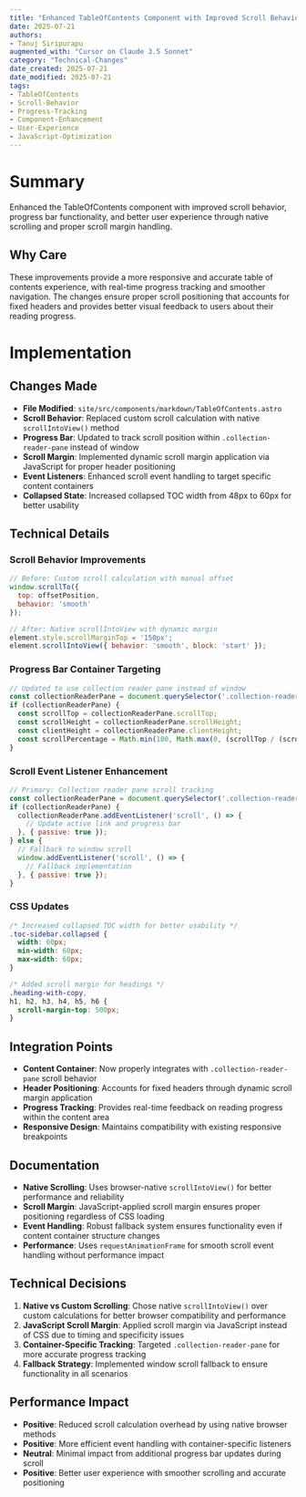 ```yaml
---
title: "Enhanced TableOfContents Component with Improved Scroll Behavior and Progress Tracking"
date: 2025-07-21
authors: 
- Tanuj Siripurapu
augmented_with: "Cursor on Claude 3.5 Sonnet"
category: "Technical-Changes"
date_created: 2025-07-21
date_modified: 2025-07-21
tags: 
- TableOfContents
- Scroll-Behavior
- Progress-Tracking
- Component-Enhancement
- User-Experience
- JavaScript-Optimization
---
```


# Summary
Enhanced the TableOfContents component with improved scroll behavior, progress bar functionality, and better user experience through native scrolling and proper scroll margin handling.

## Why Care
These improvements provide a more responsive and accurate table of contents experience, with real-time progress tracking and smoother navigation. The changes ensure proper scroll positioning that accounts for fixed headers and provides better visual feedback to users about their reading progress.

# Implementation

## Changes Made
- **File Modified**: `site/src/components/markdown/TableOfContents.astro`
- **Scroll Behavior**: Replaced custom scroll calculation with native `scrollIntoView()` method
- **Progress Bar**: Updated to track scroll position within `.collection-reader-pane` instead of window
- **Scroll Margin**: Implemented dynamic scroll margin application via JavaScript for proper header positioning
- **Event Listeners**: Enhanced scroll event handling to target specific content containers
- **Collapsed State**: Increased collapsed TOC width from 48px to 60px for better usability

## Technical Details

### Scroll Behavior Improvements
```javascript
// Before: Custom scroll calculation with manual offset
window.scrollTo({
  top: offsetPosition,
  behavior: 'smooth'
});

// After: Native scrollIntoView with dynamic margin
element.style.scrollMarginTop = '150px';
element.scrollIntoView({ behavior: 'smooth', block: 'start' });
```

### Progress Bar Container Targeting
```javascript
// Updated to use collection reader pane instead of window
const collectionReaderPane = document.querySelector('.collection-reader-pane');
if (collectionReaderPane) {
  const scrollTop = collectionReaderPane.scrollTop;
  const scrollHeight = collectionReaderPane.scrollHeight;
  const clientHeight = collectionReaderPane.clientHeight;
  const scrollPercentage = Math.min(100, Math.max(0, (scrollTop / (scrollHeight - clientHeight)) * 100));
}
```

### Scroll Event Listener Enhancement
```javascript
// Primary: Collection reader pane scroll tracking
const collectionReaderPane = document.querySelector('.collection-reader-pane');
if (collectionReaderPane) {
  collectionReaderPane.addEventListener('scroll', () => {
    // Update active link and progress bar
  }, { passive: true });
} else {
  // Fallback to window scroll
  window.addEventListener('scroll', () => {
    // Fallback implementation
  }, { passive: true });
}
```

### CSS Updates
```css
/* Increased collapsed TOC width for better usability */
.toc-sidebar.collapsed {
  width: 60px;
  min-width: 60px;
  max-width: 60px;
}

/* Added scroll margin for headings */
.heading-with-copy,
h1, h2, h3, h4, h5, h6 {
  scroll-margin-top: 500px;
}
```

## Integration Points
- **Content Container**: Now properly integrates with `.collection-reader-pane` scroll behavior
- **Header Positioning**: Accounts for fixed headers through dynamic scroll margin application
- **Progress Tracking**: Provides real-time feedback on reading progress within the content area
- **Responsive Design**: Maintains compatibility with existing responsive breakpoints

## Documentation
- **Native Scrolling**: Uses browser-native `scrollIntoView()` for better performance and reliability
- **Scroll Margin**: JavaScript-applied scroll margin ensures proper positioning regardless of CSS loading
- **Event Handling**: Robust fallback system ensures functionality even if content container structure changes
- **Performance**: Uses `requestAnimationFrame` for smooth scroll event handling without performance impact

## Technical Decisions
1. **Native vs Custom Scrolling**: Chose native `scrollIntoView()` over custom calculations for better browser compatibility and performance
2. **JavaScript Scroll Margin**: Applied scroll margin via JavaScript instead of CSS due to timing and specificity issues
3. **Container-Specific Tracking**: Targeted `.collection-reader-pane` for more accurate progress tracking
4. **Fallback Strategy**: Implemented window scroll fallback to ensure functionality in all scenarios

## Performance Impact
- **Positive**: Reduced scroll calculation overhead by using native browser methods
- **Positive**: More efficient event handling with container-specific listeners
- **Neutral**: Minimal impact from additional progress bar updates during scroll
- **Positive**: Better user experience with smoother scrolling and accurate positioning 